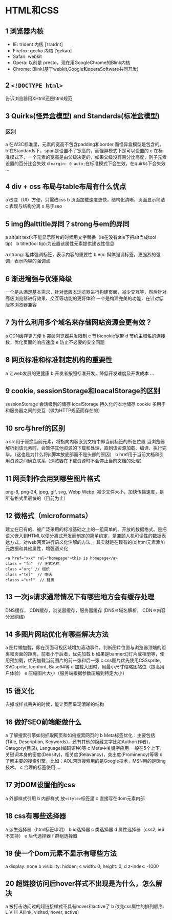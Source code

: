 # HTML和CSS
## 1 浏览器内核
* IE: trident 内核  [ˈtraɪdnt]
* Firefox: gecko 内核 [ˈɡekəʊ]
* Safari: webkit
* Opera: 以前是 presto，现在用GoogleChrome的Blink内核
* Chrome: Blink(基于webkit,Google和operaSoftware共同开发)
## 2 ``<!DOCTYPE html>`` 
告诉浏览器用XHtml还是html规范
## 3 Quirks(怪异盒模型) and  Standards(标准盒模型)
### 区别
a 在W3C标准里，元素的宽高不包含padding和border,而怪异盒模型是包含的。
b 在Standards下，span是设置不了宽高的，而怪异模式下是可以设置的
c 在标准模式下，一个元素的宽高是由父级决定的，如果父级没有百分比高度，则子元素设置的百分比会失效
d ``margin: 0 auto;``在标准模式下会生效，在quirks下会失效
...
## 4 div + css 布局与table布局有什么优点
a 改变（UI）方便，只需改css
b 页面加载速度更快，结构化清晰，页面显示简洁
c 表现与结构分离
s 易于seo
## 5 img的alttitle异同？strong与em的异同
a alt(alt text):不能显示图片的时候用文字替换（ie在没有title下把alt当成tool tip）
b title(tool tip):为设置该属性元素提供建议性信息

a strong: 粗体强调标签，表示内容的重要性
b em: 斜体强调标签，更强烈的强调，表示内容的强调点

## 6 渐进增强与优雅降级
一个是从满足基本需求，针对低版本浏览器进行构建页面，减少交互等，然后针对高级浏览器进行效果、交互等功能的更好体验
一个是构建完美的功能，在针对低版本浏览器兼容

## 7 为什么利用多个域名来存储网站资源会更有效？
a CDN缓存更方便
b 突破浏览器并发限制
c 节约cookie宽带
d 节约主域名的连接数，优化页面的响应速度
e 防止不必要的安全问题
## 8 网页标准和标准制定机构的重要性
a 让web发展的更健康
b 开发者按照标准开发，降低开发难度及开发成本
...
## 9 cookie, sessionStorage和loacalStorage的区别
sessionStorage 会话级别的储存
localStorage 持久化的本地储存
cookie 多用于和服务器之间的交互（做为HTTP规范而存在的）
## 10 src与href的区别
a src用于替换当前元素，将指向内容嵌到文档中即当前标签的所在位置
  当浏览器解析到该元素时，会暂停其他资源的下载和处理，直到该资源加载、编译、执行完毕。（这也是为什么将js脚本放底部而不是头部的原因）
b href用于当前文档和引用资源之间确立联系（浏览器在下载资源时不会停止当前文档的处理）
## 11 网页制作会用到哪些图片格式
png-8, png-24, jpeg, gif, svg, Webp
Webp: 减少文件大小，加快传输速度，是所有格式里最快的（目前为止）
## 12 微格式（microformats）
建立在已有的、被广泛采用的标准基础之上的一组简单的、开放的数据格式。是把语义嵌入到HTML以便分离式开发而制定的简单约定，是兼顾人机可读性的数据表达方式，对web网页进行语义化注解的方法。
其实就是在现有的(x)html元素添加元数据和其他属性，增强语义化
~~~
<a href="xxx" rel="homepage">this is homepage</a>
class = "fn"  // 正式名称
class ="org" // 组织
class ="tel"  // 电话
classs ="url"  // 链接
~~~
## 13 一次js请求通常情况下有哪些地方会有缓存处理
DNS缓存， CDN缓存，浏览器缓存，服务器缓存
(DNS=>域名解析， CDN=>内容分发网络)
## 14 多图片网站优化有哪些解决方法
a 图片懒加载，即在页面可视区域增加滚动事件，判断图片位置与浏览器顶端的距离和页面的距离，前者小于后者，优先加载
b 如果是banner幻灯片或相册等，使用预加载，优先加载当前图片的前一张和后一张
c css图片优先使用CSSsprite, SVGsprite, Iconfont, Base64等
d 加载大图时，用最小尺寸缩略图站位（提高用户体验）
e 压缩图片大小（服务端根据参数压缩到特定大小）
## 15 语义化
去掉或样式丢失的时候，能让页面呈现清晰的结构
## 16 做好SEO前端能做什么
a 了解搜索引擎如何抓取网页和如何搜索网页的
b Meta标签优化：主要包括(Title, Description, Keywords)，还有其他的隐藏文字比如Author(作者)， Category(目录), Language(编码语种)等
c Meta中关键字应用 一般在5个上下，关键词本身的密度(Density)，相关度(Relavancy)，突出度(Prominency)等等
d 了解主要的搜索引擎，比如：AOL网页搜索用的是Google技术，MSN用的是Bing技术。
c 合理的标签使用 
...
## 17 对DOM设置他的css
a 外部样式引用
b 内部样式 放``<style>``标签里
c 直接写在dom元素内部
## 18 css有哪些选择器
a 派生选择器（html标签申明）
b id选择器
c 类选择器
d 属性选择器（css2, ie6不支持）
e 后代选择器
f 群组选择器
## 19 使一个Dom元素不显示有哪些方法
a display: none
b visibility: hidden;
c width: 0; height: 0;
d z-index: -1000
## 20 超链接访问后hover样式不出现是为什么，怎么解决
a 被打击访问过的超链接样式不具有hover和active了
b 改变css属性的排列顺序: L-V-H-A(link, visited, hover, active)